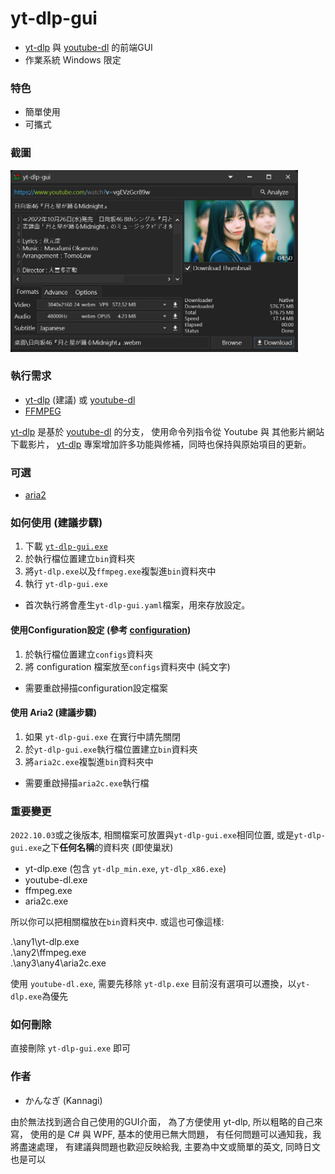 # yt-dlp-gui

* [yt-dlp](https://github.com/yt-dlp/yt-dlp) 與 [youtube-dl](https://github.com/ytdl-org/youtube-dl) 的前端GUI
* 作業系統 Windows 限定

### 特色
* 簡單使用
* 可攜式

### 截圖
<img src="screenshot03.png" width="460"/>

### 執行需求
* [yt-dlp](https://github.com/yt-dlp/yt-dlp) (建議) 或 [youtube-dl](https://github.com/ytdl-org/youtube-dl)
* [FFMPEG](https://ffmpeg.org/download.html#build-windows)

[yt-dlp](https://github.com/yt-dlp/yt-dlp) 是基於 [youtube-dl](https://github.com/ytdl-org/youtube-dl) 的分支，
使用命令列指令從 Youtube 與 其他影片網站 下載影片，
[yt-dlp](https://github.com/yt-dlp/yt-dlp) 專案增加許多功能與修補，同時也保持與原始項目的更新。

### 可選
* [aria2](https://aria2.github.io/)

### 如何使用 (建議步驟)
1. 下載 [`yt-dlp-gui.exe`](https://github.com/kannagi0303/yt-dlp-gui/releases)
2. 於執行檔位置建立`bin`資料夾
3. 將`yt-dlp.exe`以及`ffmpeg.exe`複製進`bin`資料夾中
4. 執行 `yt-dlp-gui.exe`

* 首次執行將會產生`yt-dlp-gui.yaml`檔案，用來存放設定。

#### 使用Configuration設定 (參考 [configuration](https://github.com/yt-dlp/yt-dlp#configuration))
1. 於執行檔位置建立`configs`資料夾
2. 將 configuration 檔案放至`configs`資料夾中 (純文字)

* 需要重啟掃描configuration設定檔案

#### 使用 Aria2 (建議步驟)
1. 如果 `yt-dlp-gui.exe` 在實行中請先關閉
2. 於`yt-dlp-gui.exe`執行檔位置建立`bin`資料夾
3. 將`aria2c.exe`複製進`bin`資料夾中

* 需要重啟掃描`aria2c.exe`執行檔

### 重要變更
`2022.10.03`或之後版本, 相關檔案可放置與`yt-dlp-gui.exe`相同位置, 或是`yt-dlp-gui.exe`之下**任何名稱**的資料夾 (即使巢狀)
* yt-dlp.exe (包含 `yt-dlp_min.exe`, `yt-dlp_x86.exe`)
* youtube-dl.exe
* ffmpeg.exe
* aria2c.exe

所以你可以把相關檔放在`bin`資料夾中. 或這也可像這樣:

.\any1\yt-dlp.exe<br/>
.\any2\ffmpeg.exe<br/>
.\any3\any4\aria2c.exe<br/>

使用 `youtube-dl.exe`, 需要先移除 `yt-dlp.exe`
目前沒有選項可以遷換，以`yt-dlp.exe`為優先

### 如何刪除
直接刪除 `yt-dlp-gui.exe` 即可

### 作者
* かんなぎ (Kannagi)

由於無法找到適合自己使用的GUI介面，
為了方便使用 yt-dlp, 所以粗略的自己來寫，
使用的是 C# 與 WPF, 基本的使用已無大問題，
有任何問題可以通知我，我將盡速處理，
有建議與問題也歡迎反映給我, 主要為中文或簡單的英文, 同時日文也是可以
